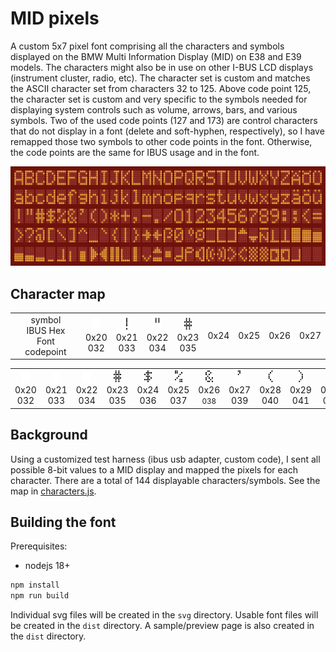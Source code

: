 # MID pixels

A custom 5x7 pixel font comprising all the characters and symbols displayed on the BMW Multi Information Display (MID) on E38 and E39 models. The characters might also be in use on other I-BUS LCD displays (instrument cluster, radio, etc). The character set is custom and matches the ASCII character set from characters 32 to 125. Above code point 125, the character set is custom and very specific to the symbols needed for displaying system controls such as volume, arrows, bars, and various symbols. Two of the used code points (127 and 173) are control characters that do not display in a font (delete and soft-hyphen, respectively), so I have remapped those two symbols to other code points in the font. Otherwise, the code points are the same for IBUS usage and in the font.

<!--<picture>
  <source media="(prefers-color-scheme: dark)" srcset="./assets/sample-dark.png">
  <img alt="Sample character set" src="./assets/sample-light.png">
</picture>-->

![Sample character set](./assets/sample-lcd.png)

## Character map

| | | | | | | | | |
|:----:|:----:|:----:|:----:|:----:|:----:|:----:|:----:|:----:|
| symbol<br/>IBUS Hex<br/>Font codepoint | <img height="20px" alt="0x20" src="./svg/032.svg"/><br/>0x20<br/>032 | <img height="20px" alt="0x21" src="./svg/033.svg"/><br/>0x21<br/>033 | <img height="20px" alt="0x22" src="./svg/034.svg"/><br/>0x22<br/>034 | <img height="20px" alt="0x23" src="./svg/035.svg"/><br/>0x23<br/>035 | 0x24 | 0x25 | 0x26 | 0x27 | 0x28 | 0x29 | 0x2A | 0x2B | 0x2C | 0x2D | 0x2E | 0x2F |


<table>
  <tbody>
    <tr>
      <td align="center">
        <img height="20px" alt="0x20" src="./svg/032.svg"/><br/>
        0x20<br/>
        032
      </td>
      <td align="center">
        <img height="20px" alt="0x21" src="./assets/midpixels.svg#33"></img><br/>
        0x21<br/>
        033
      </td>
      <td align="center">
        <img height="20px" alt="0x22" src="./assets/midpixels.svg#34"></img><br/>
        0x22<br/>
        034
      </td>
      <td align="center">
        <img height="20px" alt="0x23" src="./svg/035.svg"/><br/>
        0x23<br/>
        035
      </td>
      <td align="center">
        <img height="20px" alt="0x24" src="./svg/036.svg"/><br/>
        0x24<br/>
        036
      </td>
      <td align="center">
        <img height="20px" alt="0x25" src="./svg/037.svg"/><br/>
        0x25<br/>
        037
      </td>
      <td align="center">
        <img height="20px" alt="0x26" src="./svg/038.svg"/><br/>
        0x26<br/>
        <small>038</small>
      </td>
      <td align="center">
        <img height="20px" alt="0x27" src="./svg/039.svg"/><br/>
        0x27<br/>
        039
      </td>
      <td align="center">
        <img height="20px" alt="0x28" src="./svg/040.svg"/><br/>
        0x28<br/>
        040
      </td>
      <td align="center">
        <img height="20px" alt="0x29" src="./svg/041.svg"/><br/>
        0x29<br/>
        041
      </td>
      <td align="center">
        <img height="20px" alt="0x30" src="./svg/042.svg"/><br/>
        0x30<br/>
        042
      </td>
      <td align="center">
        <img height="20px" alt="0x31" src="./svg/043.svg"/><br/>
        0x31<br/>
        043
      </td>
    </tr>
  </tbody>
</table>

## Background

Using a customized test harness (ibus usb adapter, custom code), I sent all possible 8-bit values to a MID display and mapped the pixels for each character. There are a total of 144 displayable characters/symbols. See the map in [characters.js](./src/characters.js).

## Building the font

Prerequisites:
* nodejs 18+

```bash
npm install
npm run build
```

Individual svg files will be created in the `svg` directory. Usable font files will be created in the `dist` directory. A sample/preview page is also created in the `dist` directory.

